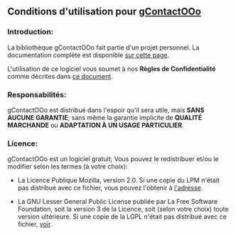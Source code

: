 ## Conditions d'utilisation pour [gContactOOo](https://github.com/prrvchr/gContactOOo)


### Introduction:

La bibliothèque gContactOOo fait partie d'un projet personnel.
La documentation complète est disponible [sur cette page](https://prrvchr.github.io/gContactOOo/README_fr).

L'utilisation de ce logiciel vous soumet à nos **Règles de Confidentialité** comme décrites dans [ce document](https://prrvchr.github.io/gContactOOo/gContactOOo/registration/PrivacyPolicy_fr).


### Responsabilités:

gContactOOo est distribué dans l'espoir qu'il sera utile, mais **SANS AUCUNE GARANTIE**; sans même la garantie implicite de **QUALITÉ MARCHANDE** ou **ADAPTATION À UN USAGE PARTICULIER**.


### Licence:

gContactOOo est un logiciel gratuit; Vous pouvez le redistribuer et/ou le modifier selon les termes (à votre choix):

- La Licence Publique Mozilla, version 2.0. Si une copie du LPM n'était pas distribué avec ce fichier, vous pouvez l'obtenir à [l'adresse](http://mozilla.org/MPL/2.0/).

- La GNU Lesser General Public License publiée par La Free Software Foundation, soit la version 3 de la Licence, soit (selon votre choix) toute version ultérieure. Si une copie de la LGPL n'était pas distribué avec ce fichier, [voir](http://www.gnu.org/licenses/).
